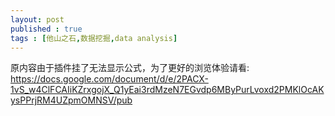 ```yaml
---
layout: post
published : true
tags : [他山之石,数据挖掘,data analysis]
---
```


原内容由于插件挂了无法显示公式，为了更好的浏览体验请看:
https://docs.google.com/document/d/e/2PACX-1vS_w4ClFCAIiKZrxgojX_Q1yEai3rdMzeN7EGvdp6MByPurLvoxd2PMKlOcAKysPPrjRM4UZpmOMNSV/pub


<!-- <iframe src="https://docs.google.com/document/d/e/2PACX-1vS_w4ClFCAIiKZrxgojX_Q1yEai3rdMzeN7EGvdp6MByPurLvoxd2PMKlOcAKysPPrjRM4UZpmOMNSV/pub?embedded=true"></iframe> -->
<!-- 

>Apriori Algorithm is one of the most important algorithm which is used to extract frequent itemsets from large database and get the association rule for discovering the knowledge. It basically requires two important things: minimum support and minimum confidence. First, we check whether the items are greater than or equal to the minimum support and we find the frequent itemsets respectively. Secondly, the minimum confidence constraint is used to form association rules. 

啤酒与尿布
>Apriori: “先验”

[https://github.com/kifish/process-pathology/blob/dev/analysis/apriori.py
](https://github.com/kifish/process-pathology/blob/dev/analysis/apriori.py
)


从output来理解apriori:    
推出的一条规则可能形式如下:         
a,b,c... -> e    confidence:0.65 support:0.06     
可将左边记为集合A,右边记为集合B    
A->B,实际上对应了:P(B|A) 而 confidence = P(B|A) 

举例来说,当顾客购买了啤酒,推荐该顾客买尿布是根据最大似然:   
$$disaper = argmax_{item}P(item|beer)$$
似然概率可如下计算:   
$$P(A|B)=P(A,B)/P(B)=P(A\cap B)/P(B)$$

假设超市中共n件商品,分进两个集合:A集合和B集合,保证两个集合皆非空.  
则有2^n-2种组合方式:         
$$C_n^1 + C_n^2 + ... + C_n^{n-1}= 2^n - 2$$

假设n=10000,则组合方式的个数 > 10^3010    
靠brute-force来计算每种组合的概率是不可行的.     
apriori取了巧,将集合B中元素的个数限定为1个,这样即可通过递推来计算P(B|A).极大地减小了计算复杂度.

回到商品推荐的场景,当顾客购买了多件商品再推荐顾客购买其他的多件商品(而不是单件商品) 似乎更自然一些.

apriori不能用来直接推荐多件商品. 但可以"链式"推荐:
假设
```python
    a,b->c       confidence 0.7        support 0.05 
    a,b,c->d     confidence 0.6	       support 0.04
    ...
```
当顾客的购物车里有商品a和商品b,这时候按最大似然(也就是置信度最大)给顾客推荐了商品c,顾客把商品c加入了购物车,再次遍历规则集合,继续按最大似然推荐d即可.

显然,经过"链式"推荐,每次推荐的商品的最大似然概率是慢慢减小的.
没必要直接推荐商品{c,d},因为:
$$P({c,d}|{a,b}) <= P({c}|{a,b}) and P({c,d}|{a,b})<= P({d}|{a,b})$$只需根据购物车的商品推测最有可能购买的一个商品即可.

至于这里的概率,是通过频率来近似的.

置信度的不足:

为什么需要提升度呢？
比如：100条购买记录中，有60条包含牛奶，75条包含面包，其中有40条两者都包含。关联规则（牛奶，面包）的支持度为0.4，看似很高，但其实这个关联规则是一个误导。在用户购买了牛奶的前提下，有(40/60 = ) 0.67的概率去购买面包，而在没有任何前提条件时，用户反而有(75/100 = ) 0.75的概率去购买面包。也就是说，设置了购买牛奶的前提会降低用户购买面包的概率，也就是说面包和牛奶是互斥的。
如果lift=1，说明两个事项没有任何关联；如果lift<1，说明A事件的发生与B事件是相斥的。一般在数据挖掘中当提升度大于3时，我们才承认挖掘出的关联规则是有价值的。

提升度（lift）

通俗解释：提升度反映了“物品集A的出现”对物品集B的出现概率发生了多大的变化。

概率描述：lift(A->B)=confidence(A->B) /support(B)=P(B|A)/P(B) = P(B,A)/(P(A)*P(B)) = P(A,B)/(P(A)*P(B))


https://en.wikipedia.org/wiki/Lift_(data_mining)

lift

算法优化:

>2000年Jiawei Han等人提出了基于FP树生成频繁项集的FP-growth算法。该算法只进行2次数据库扫描且它不使用侯选集，直接压缩数据库成一个频繁模式树，最后通过这棵树生成关联规则。研究表明它比Apriori算法大约快一个数量级。

>Improvised Apriori Algorithm using frequent pattern tree for real time applications in data mining
https://arxiv.org/abs/1411.6224

Reference:    
https://blog.csdn.net/dream_angel_z/article/details/46355803     
https://github.com/FanhuaandLuomu/Apriori_Learning/blob/master/Apriori_numpy.py        
https://spaces.ac.cn/archives/5525        
https://colab.research.google.com/drive/1aXmA3sR5GefpBDM2zdnImpL9X6yQ4hAh
https://en.wikipedia.org/wiki/Apriori_algorithm



结果可视化
apriori输出的规则集能否放入树或者森林,例如
首先将规则左边的集合 按字典序排序
然后将
a,b->c
a,b->e
放入以a为跟的树

将
b,a ->c
放入以b为跟的树
根据前缀在相应的树里添加规则

但是有一个问题,假设出现了规则a,c->b
那么树a里就存在回路了.

因此,如果想可视化话,还是得把规则集放入一个图中或多个图中.


有人这么做了:

https://cran.r-project.org/web/packages/arulesViz/vignettes/arulesViz.pdf
>Figure 9: Graph-based visualization with items and rules as vertices.




R语言中有专用于可视化 assiciation rules 的R包.
具体实现见:
https://github.com/kifish/R-notes/tree/master/plot_rules

[交互式demo](https://kifish.github.io/R-notes/plot_rules/qfs.html)

 -->

